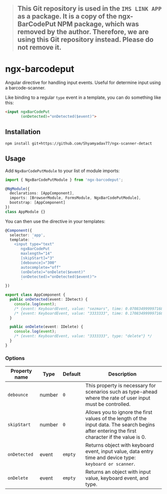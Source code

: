 > ## This Git repository is used in the **`IMS LINK APP`** as a package. It is a copy of the **ngx-BarCodePut** NPM package, which was removed by the author. Therefore, we are using this Git repository instead. Please do not remove it.

# ngx-barcodeput
Angular directive for handling input events. Useful for determine input using a barcode-scanner.

Like binding to a regular `type` event in a template, you can do something like this:

```HTML
<input ngxBarCodePut
       (onDetected)="onDetected($event)">
```


## Installation

```shell
npm install git+https://github.com/Shyamyadav77/ngx-scanner-detact
```


## Usage

Add `NgxBarCodePutModule` to your list of module imports:

```typescript
import { NgxBarCodePutModule } from 'ngx-barcodeput';

@NgModule({
  declarations: [AppComponent],
  imports: [BrowserModule, FormsModule, NgxBarCodePutModule],
  bootstrap: [AppComponent]
})
class AppModule {}
```

You can then use the directive in your templates:

```typescript
@Component({
  selector: 'app',
  template: `
    <input type="text"
       ngxBarCodePut
       maxlength="14"
       [skipStart]="3"
       [debounce]="300"
       autocomplete="off"
       (onDelete)="onDelete($event)"
       (onDetected)="onDetected($event)">
       `
})

export class AppComponent {
  public onDetected(event: IDetect) {
    console.log(event); 
    /* {event: KeyboardEvent, value: "sezmars", time: 0.07083499999716878, type: "scanner"} */
    /* {event: KeyboardEvent, value: "3333333", time: 0.17083499999716878, type: "keyboard"} */
  }

  public onDelete(event: IDelete) {
    console.log(event);
    /* {event: KeyboardEvent, value: "3333333", type: "delete"} */
  }
}
```

### Options

| Property name | Type | Default | Description |
| ------------- | ---- | ------- | ----------- |
| `debounce` | number | `0` | This property is necessary for scenarios such as type-ahead where the rate of user input must be controlled. |
| `skipStart` | number | `0` | Allows you to ignore the first values of the length of the input data. The search begins after entering the first character if the value is 0.|
| `onDetected` | event | `empty` | Returns object with keyboard event, input value, data entry time and device type: ` keyboard or scanner`. |
| `onDelete` | event | `empty` | Returns an object with input value, keyboard event, and type. |
